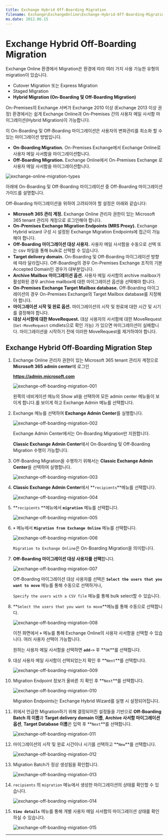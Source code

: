 ```yaml
---
title: Exchange Hybrid Off-Boarding Migration
filename: Exchange\ExchangeOnline\Exchange-Hybrid-Off-Boarding-Migration.md
ms.date: 2012.06.15
---
```


# Exchange Hybrid Off-Boarding Migration

Exchange Online 환경에서 Migration은 환경에 따라  여러 가지 사용 가능한 유형의 migration이 있습니다.

- Cutover Migration 또는 Express Migration
- Staged Migration
- **Hybrid Migration (On-Boarding 및 Off-Boarding Migration)**

On-Premises의 Exchange 서버가 Exchange 2010 이상 (Exchange 2013 이상 권장) 환경에서는 쉽게 Exchange Online과 On-Premises 간의 사용자 메일 사서함 마이그레이션(Hybrid Migration)이 가능합니다.

이 On-Boarding 및 Off-Boarding 마이그레이션은 사용자의 변화관리를 최소화 할 수 있는 마이그레이션 방법입니다.

- **On-Boarding Migration.** On-Premises Exchange에서 Exchange Online로 사용자 메일 사서함을 마이그레이션합니다.
- **Off-Boarding Migration.** Exchange Online에서 On-Premises Exchange 로 사용자 메일 사서함을 마이그레이션합니다.

![exchange-online-migration-types](./../images/exchange-online-migration-types.png?raw=true)

아래에 On-Boarding 및 Off-Boarding 마이그레이션 중 Off-Boarding 마이그레이션 가이드를 설명합니다.

Off-Boarding 마이그레이션을 위하여 고려되어야 할 설정은 아래와 같습니다:

- **Microsoft 365 관리 계정.** Exchange Online 관리자 권한이 있는 Microsoft 365 tenant 관리자 계정으로 로그인해야 합니다.
- **On-Premises Exchange Migration Endpoints (MRS Proxy).** Exchange Hybrid wizard 구성 시 설정된 Exchange Migration Endpoints에 접근이 가능해야 합니다.
- **Off-Boarding 마이그레이션 대상 사용자.** 사용자 메일 사서함을 수동으로 선택 또는 csv 파일을 통해 bulk로 선택할 수 있습니다.
- **Target delivery domain.** On-Boarding 및 Off-Boarding 마이그레이션 방향에 따라 달라집니다. Off-Boarding의 경우 On-Premises Exchange 조직의 기본 Accepted Domain인 경우가 대부분입니다.
- **Archive Mailbox 마이그레이션 옵션.** 사용자 메일 사서함의 archive mailbox가 활성화된 경우 archive mailbox에 대한 마이그레이션 옵션을 선택해야 합니다.
- **On-Premises Exchange Target Mailbox database.** Off-Boarding 마이그레이션의 경우 On-Premises Exchange의 Target Mailbox database를 지정해야 합니다.
- **마이그레이션 시작 및 완료 옵션.** 마이그레이션의 시작 및 완료에 대한 시간 및 시기를 결정해야 합니다.
- **대상 사서함에 대한 MoveRequest.** 대상 사용자의 사서함에 대한  MoveRequest (`Get-MoveRequest` cmdlets으로 확인 가능) 가 있으면 마이그레이션이 실패합니다. 마이그레이션을 시작하기 전에 이러한 MoveRequest를 제거하여야 합니다.

## Exchange Hybrid Off-Boarding Migration Step

1. Exchange Online 관리자 권한이 있는 Microsoft 365 tenant 관리자 계정으로 **Microsoft 365 admin center**에 로그인

    **https://admin.microsoft.com**

    ![exchange-off-boarding-migration-001](./../images/exchange-off-boarding-migration-001.png?raw=true)

    왼쪽의 네비게이션 메뉴의 Show all을 선택하여 모든  admin center 메뉴들이 보이게 합니다.를 보이게 하고 Exchange Admin  메뉴를 선택합니다.

1. Exchange 메뉴를 선택하여 **Exchange Admin Center**를 실행합니다.

    ![exchange-off-boarding-migration-002](./../images/exchange-off-boarding-migration-002.png?raw=true)

    Exchange Admin Center에서는 On-Boarding Migration만 지원합니다.

    **Classic Exchange Admin Center**에서 On-Boarding 및 Off-Boarding Migration 수행이 가능합니다.

1. Off-Boarding Migration을 수행하기 위해서는 **Classic Exchange Admin Center**을 선택하여 실행합니다.

    ![exchange-off-boarding-migration-003](./../images/exchange-off-boarding-migration-003.png?raw=true)

1. **Classic Exchange Admin Center**에서 **`recipients`**메뉴를 선택합니다.

    ![exchange-off-boarding-migration-004](./../images/exchange-off-boarding-migration-004.png?raw=true)

1. **`recipients` **메뉴에서 **`migration`** 메뉴를 선택합니다.

    ![exchange-off-boarding-migration-005](./../images/exchange-off-boarding-migration-005.png?raw=true)

1. **`+`** 메뉴에서 **`Migration from Exchange Online`** 메뉴를 선택합니다.

    ![exchange-off-boarding-migration-006](./../images/exchange-off-boarding-migration-006.png?raw=true)

    `Migration to Exchange Online`은 On-Boarding Migration을 의미합니다.

1. **Off-Boarding 마이그레이션 대상 사용자를 선택**합니다.

    ![exchange-off-boarding-migration-007](./../images/exchange-off-boarding-migration-007.png?raw=true)

    Off-Boarding 마이그레이션 대상 사용자를 선택은 **`Select the users that you want to move`** 메뉴를 통해 수동으로 선택하거나,

    `Specify the users with a CSV file` 메뉴를 통해 bulk select할 수 있습니다.

1. **`Select the users that you want to move`**메뉴를 통해 수동으로 선택합니다.

    ![exchange-off-boarding-migration-008](./../images/exchange-off-boarding-migration-008.png?raw=true)

    이전 화면에서 **`+`** 메뉴를 통해 Exchange Online의 사용자 사서함을 선택할 수 있습니다. 여러 사용자 선택이 가능합니다.

    원하는 사용자 메일 사서함을 선택하면 **`add->`** 후 **`OK`**를 선택합니다.

1. 대상 사용자 메일 사서함이 선택되었는지 확인 후 **`Next`**를 선택합니다.

    ![exchange-off-boarding-migration-009](./../images/exchange-off-boarding-migration-009.png?raw=true)

1. Migration Endpoint 정보가 올바른 지 확인 후 **`Next`**를 선택합니다.

    ![exchange-off-boarding-migration-010](./../images/exchange-off-boarding-migration-010.png?raw=true)

    Migration Endpoints는 Exchange Hybrid Wizard를 실행 시 설정되어집니다.

1. 위에서 언급한 Migration하기 위해 결정되어진 설정들을 기반으로 **Off-Boarding Batch 의 이름**과 **Target delivery domain 이름**, **Archive 사서함 마이그레이션 옵션**, **Target Database 이름**은 입력 후 **`Next`**를 선택합니다.

    ![exchange-off-boarding-migration-011](./../images/exchange-off-boarding-migration-011.png?raw=true)

1. 마이그레이션의 시작 및 완료 시간이나 시기를 선택하고 **`New`**를 선택합니다.

    ![exchange-off-boarding-migration-012](./../images/exchange-off-boarding-migration-012.png?raw=true)

1. Migration Batch가 정상 생성됨을 확인합니다.

    ![exchange-off-boarding-migration-013](./../images/exchange-off-boarding-migration-013.png?raw=true)

1. `recipients` 의 `migration` 메뉴에서 생성한 마이그레이션의 상태를 확인할 수 있습니다.

    ![exchange-off-boarding-migration-014](./../images/exchange-off-boarding-migration-014.png?raw=true)

1. **`View details`** 메뉴를 통해 개별 사용자 메일 사서함의 마이그레이션 상태를 확인하실 수 있습니다.

    ![exchange-off-boarding-migration-015](./../images/exchange-off-boarding-migration-015.png?raw=true)

---
